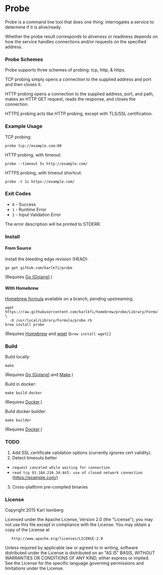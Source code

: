 # Probe

Probe is a command line tool that does one thing:
interrogates a service to determine if it is alive/ready.

Whether the probe result corresponds to aliveness or readiness depends on how the service handles connections and/or requests on the specified address.


### Probe Schemes

Probe supports three schemes of probing: tcp, http, &amp; https.

TCP probing simply opens a connection to the supplied address and port and then closes it.

HTTP probing opens a connection to the supplied address, port, and path, makes an HTTP GET request, reads the response, and closes the connection.

HTTPS probing acts like HTTP probing, except with TLS/SSL certification.


### Example Usage

TCP probing:

```
probe tcp://example.com:80
```

HTTP probing, with timeout:

```
probe --timeout 5s http://example.com/
```

HTTPS probing, with timeout shortcut:

```
probe -t 1s https://example.com/
```


### Exit Codes

- `0` - Success
- `1` - Runtime Error
- `2` - Input Validation Error

The error description will be printed to STDERR.


### Install

#### From Source

Install the bleeding edge revision (HEAD):

```
go get github.com/karlkfi/probe
```

(Requires [Go (Golang)](https://golang.org/doc/install).)


#### With Homebrew

[Homebrew formula](https://github.com/karlkfi/homebrew/tree/probe) available on a branch, pending upstreaming.

```
wget https://raw.githubusercontent.com/karlkfi/homebrew/probe/Library/Formula/probe.rb \
  -O /usr/local/Library/Formula/probe.rb
brew install probe
```

(Requires [Homebrew](http://brew.sh/) and [wget](http://www.gnu.org/software/wget/) (`brew install wget`).)


### Build

Build locally:

```
make
```

(Requires [Go (Golang)](https://golang.org/doc/install) and [Make](https://www.gnu.org/software/make/).)

Build in docker:

```
make build-docker
```

(Requires [Docker](https://docs.docker.com/installation/).)

Build docker builder:

```
make builder
```

(Requires [Docker](https://docs.docker.com/installation/).)


### TODO

1. Add SSL certificate validation options (currently ignores cert validity).
2. Detect timeouts better
  - `request canceled while waiting for connection`
  - `read tcp 93.184.216.34:443: use of closed network connection` (https://example.com/)
3. Cross-platform pre-compiled binaries

### License

   Copyright 2015 Karl Isenberg

   Licensed under the Apache License, Version 2.0 (the "License");
   you may not use this file except in compliance with the License.
   You may obtain a copy of the License at

       http://www.apache.org/licenses/LICENSE-2.0

   Unless required by applicable law or agreed to in writing, software
   distributed under the License is distributed on an "AS IS" BASIS,
   WITHOUT WARRANTIES OR CONDITIONS OF ANY KIND, either express or implied.
   See the License for the specific language governing permissions and
   limitations under the License.
